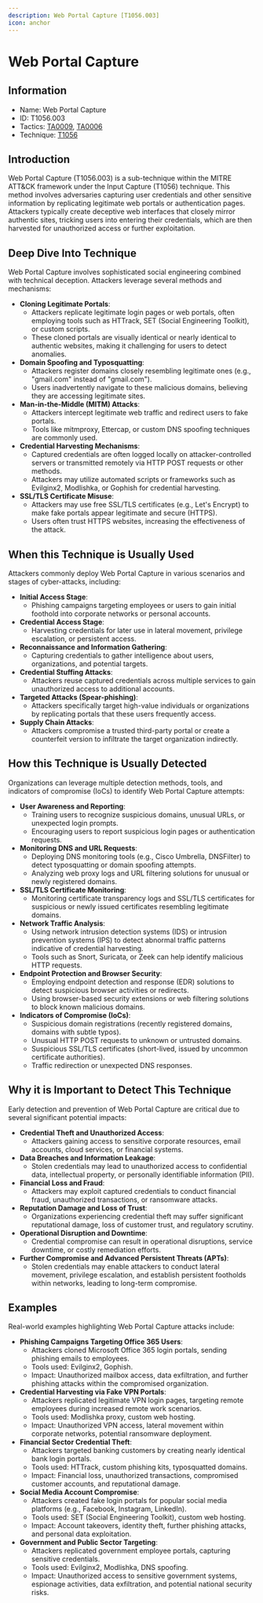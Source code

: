 ```yaml
---
description: Web Portal Capture [T1056.003]
icon: anchor
---
```


# Web Portal Capture

## Information

* Name: Web Portal Capture
* ID: T1056.003
* Tactics: [TA0009](../), [TA0006](../../ta0006/)
* Technique: [T1056](./)

## Introduction

Web Portal Capture (T1056.003) is a sub-technique within the MITRE ATT\&CK framework under the Input Capture (T1056) technique. This method involves adversaries capturing user credentials and other sensitive information by replicating legitimate web portals or authentication pages. Attackers typically create deceptive web interfaces that closely mirror authentic sites, tricking users into entering their credentials, which are then harvested for unauthorized access or further exploitation.

## Deep Dive Into Technique

Web Portal Capture involves sophisticated social engineering combined with technical deception. Attackers leverage several methods and mechanisms:

* **Cloning Legitimate Portals**:
  * Attackers replicate legitimate login pages or web portals, often employing tools such as HTTrack, SET (Social Engineering Toolkit), or custom scripts.
  * These cloned portals are visually identical or nearly identical to authentic websites, making it challenging for users to detect anomalies.
* **Domain Spoofing and Typosquatting**:
  * Attackers register domains closely resembling legitimate ones (e.g., "gmaiI.com" instead of "gmail.com").
  * Users inadvertently navigate to these malicious domains, believing they are accessing legitimate sites.
* **Man-in-the-Middle (MITM) Attacks**:
  * Attackers intercept legitimate web traffic and redirect users to fake portals.
  * Tools like mitmproxy, Ettercap, or custom DNS spoofing techniques are commonly used.
* **Credential Harvesting Mechanisms**:
  * Captured credentials are often logged locally on attacker-controlled servers or transmitted remotely via HTTP POST requests or other methods.
  * Attackers may utilize automated scripts or frameworks such as Evilginx2, Modlishka, or Gophish for credential harvesting.
* **SSL/TLS Certificate Misuse**:
  * Attackers may use free SSL/TLS certificates (e.g., Let's Encrypt) to make fake portals appear legitimate and secure (HTTPS).
  * Users often trust HTTPS websites, increasing the effectiveness of the attack.

## When this Technique is Usually Used

Attackers commonly deploy Web Portal Capture in various scenarios and stages of cyber-attacks, including:

* **Initial Access Stage**:
  * Phishing campaigns targeting employees or users to gain initial foothold into corporate networks or personal accounts.
* **Credential Access Stage**:
  * Harvesting credentials for later use in lateral movement, privilege escalation, or persistent access.
* **Reconnaissance and Information Gathering**:
  * Capturing credentials to gather intelligence about users, organizations, and potential targets.
* **Credential Stuffing Attacks**:
  * Attackers reuse captured credentials across multiple services to gain unauthorized access to additional accounts.
* **Targeted Attacks (Spear-phishing)**:
  * Attackers specifically target high-value individuals or organizations by replicating portals that these users frequently access.
* **Supply Chain Attacks**:
  * Attackers compromise a trusted third-party portal or create a counterfeit version to infiltrate the target organization indirectly.

## How this Technique is Usually Detected

Organizations can leverage multiple detection methods, tools, and indicators of compromise (IoCs) to identify Web Portal Capture attempts:

* **User Awareness and Reporting**:
  * Training users to recognize suspicious domains, unusual URLs, or unexpected login prompts.
  * Encouraging users to report suspicious login pages or authentication requests.
* **Monitoring DNS and URL Requests**:
  * Deploying DNS monitoring tools (e.g., Cisco Umbrella, DNSFilter) to detect typosquatting or domain spoofing attempts.
  * Analyzing web proxy logs and URL filtering solutions for unusual or newly registered domains.
* **SSL/TLS Certificate Monitoring**:
  * Monitoring certificate transparency logs and SSL/TLS certificates for suspicious or newly issued certificates resembling legitimate domains.
* **Network Traffic Analysis**:
  * Using network intrusion detection systems (IDS) or intrusion prevention systems (IPS) to detect abnormal traffic patterns indicative of credential harvesting.
  * Tools such as Snort, Suricata, or Zeek can help identify malicious HTTP requests.
* **Endpoint Protection and Browser Security**:
  * Employing endpoint detection and response (EDR) solutions to detect suspicious browser activities or redirects.
  * Using browser-based security extensions or web filtering solutions to block known malicious domains.
* **Indicators of Compromise (IoCs)**:
  * Suspicious domain registrations (recently registered domains, domains with subtle typos).
  * Unusual HTTP POST requests to unknown or untrusted domains.
  * Suspicious SSL/TLS certificates (short-lived, issued by uncommon certificate authorities).
  * Traffic redirection or unexpected DNS responses.

## Why it is Important to Detect This Technique

Early detection and prevention of Web Portal Capture are critical due to several significant potential impacts:

* **Credential Theft and Unauthorized Access**:
  * Attackers gaining access to sensitive corporate resources, email accounts, cloud services, or financial systems.
* **Data Breaches and Information Leakage**:
  * Stolen credentials may lead to unauthorized access to confidential data, intellectual property, or personally identifiable information (PII).
* **Financial Loss and Fraud**:
  * Attackers may exploit captured credentials to conduct financial fraud, unauthorized transactions, or ransomware attacks.
* **Reputation Damage and Loss of Trust**:
  * Organizations experiencing credential theft may suffer significant reputational damage, loss of customer trust, and regulatory scrutiny.
* **Operational Disruption and Downtime**:
  * Credential compromise can result in operational disruptions, service downtime, or costly remediation efforts.
* **Further Compromise and Advanced Persistent Threats (APTs)**:
  * Stolen credentials may enable attackers to conduct lateral movement, privilege escalation, and establish persistent footholds within networks, leading to long-term compromise.

## Examples

Real-world examples highlighting Web Portal Capture attacks include:

* **Phishing Campaigns Targeting Office 365 Users**:
  * Attackers cloned Microsoft Office 365 login portals, sending phishing emails to employees.
  * Tools used: Evilginx2, Gophish.
  * Impact: Unauthorized mailbox access, data exfiltration, and further phishing attacks within the compromised organization.
* **Credential Harvesting via Fake VPN Portals**:
  * Attackers replicated legitimate VPN login pages, targeting remote employees during increased remote work scenarios.
  * Tools used: Modlishka proxy, custom web hosting.
  * Impact: Unauthorized VPN access, lateral movement within corporate networks, potential ransomware deployment.
* **Financial Sector Credential Theft**:
  * Attackers targeted banking customers by creating nearly identical bank login portals.
  * Tools used: HTTrack, custom phishing kits, typosquatted domains.
  * Impact: Financial loss, unauthorized transactions, compromised customer accounts, and reputational damage.
* **Social Media Account Compromise**:
  * Attackers created fake login portals for popular social media platforms (e.g., Facebook, Instagram, LinkedIn).
  * Tools used: SET (Social Engineering Toolkit), custom web hosting.
  * Impact: Account takeovers, identity theft, further phishing attacks, and personal data exploitation.
* **Government and Public Sector Targeting**:
  * Attackers replicated government employee portals, capturing sensitive credentials.
  * Tools used: Evilginx2, Modlishka, DNS spoofing.
  * Impact: Unauthorized access to sensitive government systems, espionage activities, data exfiltration, and potential national security risks.
